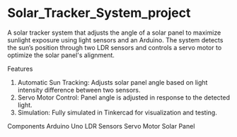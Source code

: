 # Solar_Tracker_System_project
A solar tracker system that adjusts the angle of a solar panel to maximize sunlight exposure using light sensors and an Arduino. The system detects the sun’s position through two LDR sensors and controls a servo motor to optimize the solar panel's alignment.

Features
1. Automatic Sun Tracking: Adjusts solar panel angle based on light intensity difference between two sensors.
2. Servo Motor Control: Panel angle is adjusted in response to the detected light.
3. Simulation: Fully simulated in Tinkercad for visualization and testing.
   
Components
Arduino Uno
LDR Sensors
Servo Motor
Solar Panel

